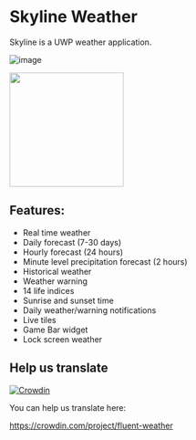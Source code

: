 # Skyline Weather

Skyline is a UWP weather application.

![image](https://github.com/zxbmmmmmmmmm/FluentWeather/assets/96322503/2daf38d4-df5e-45c3-bd30-7f72cf0924e4)


<a href="https://apps.microsoft.com/detail/Skyline%20%E5%A4%A9%E6%B0%94/9n33pk9646x9?launch=true
	&mode=mini">
	<img src="https://get.microsoft.com/images/en-us%20dark.svg" width="200"/>
</a>


## Features:

- Real time weather
- Daily forecast (7-30 days)
- Hourly forecast (24 hours)
- Minute level precipitation forecast (2 hours)
- Historical weather
- Weather warning
- 14 life indices
- Sunrise and sunset time
- Daily weather/warning notifications
- Live tiles
- Game Bar widget
- Lock screen weather

## Help us translate
[![Crowdin](https://badges.crowdin.net/fluent-weather/localized.svg)](https://crowdin.com/project/fluent-weather)

You can help us translate here:

https://crowdin.com/project/fluent-weather
